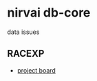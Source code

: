 # nirvai db-core

data issues

## RACEXP

- [project board](https://github.com/orgs/nirv-ai/projects/6/views/1?filterQuery=)
